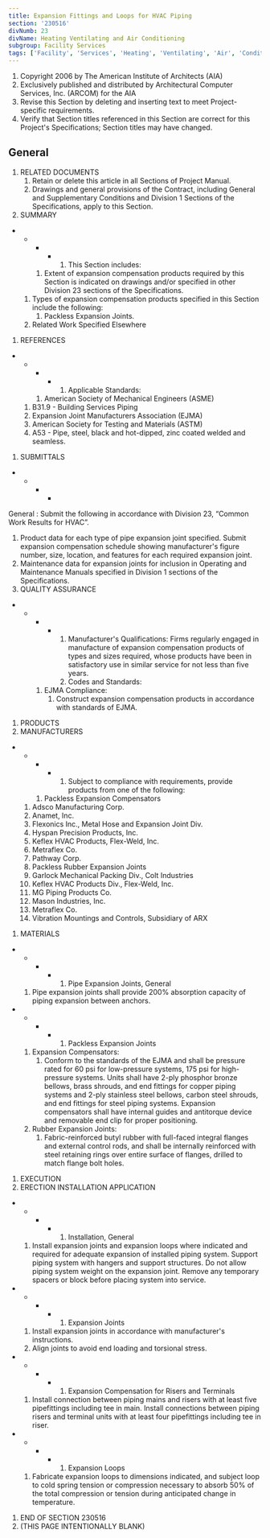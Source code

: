 ```yaml
---
title: Expansion Fittings and Loops for HVAC Piping
section: '230516'
divNumb: 23
divName: Heating Ventilating and Air Conditioning
subgroup: Facility Services
tags: ['Facility', 'Services', 'Heating', 'Ventilating', 'Air', 'Conditioning', 'Expansion', 'Fittings', 'Loops', 'for', 'HVAC', 'Piping']
---
```


1. Copyright 2006 by The American Institute of Architects (AIA)
1. Exclusively published and distributed by Architectural Computer Services, Inc. (ARCOM) for the AIA
1. Revise this Section by deleting and inserting text to meet Project-specific requirements.
1. Verify that Section titles referenced in this Section are correct for this Project's Specifications; Section titles may have changed.

## General

1. RELATED DOCUMENTS
   1. Retain or delete this article in all Sections of Project Manual.
   1. Drawings and general provisions of the Contract, including General and Supplementary Conditions and Division 1 Sections of the Specifications, apply to this Section.
1. SUMMARY

* 
	+ 
		- 
			* 
				1. This Section includes:
      1. Extent of expansion compensation products required by this Section is indicated on drawings and/or specified in other Division 23 sections of the Specifications.
   1. Types of expansion compensation products specified in this Section include the following:
      1. Packless Expansion Joints.
   1. Related Work Specified Elsewhere
1. REFERENCES

* 
	+ 
		- 
			* 
				1. Applicable Standards:
      1. American Society of Mechanical Engineers (ASME)
   1. B31.9 - Building Services Piping
   1. Expansion Joint Manufacturers Association (EJMA)
   1. American Society for Testing and Materials (ASTM)
   1. A53 - Pipe, steel, black and hot-dipped, zinc coated welded and seamless.
1. SUBMITTALS

* 
	+ 
		- 
			* 
				
General
: Submit the following in accordance with Division 23, “Common Work Results for HVAC”.
   1. Product data for each type of pipe expansion joint specified. Submit expansion compensation schedule showing manufacturer's figure number, size, location, and features for each required expansion joint.
   1. Maintenance data for expansion joints for inclusion in Operating and Maintenance Manuals specified in Division 1 sections of the Specifications.
1. QUALITY ASSURANCE

* 
	+ 
		- 
			* 
				1. Manufacturer's Qualifications: Firms regularly engaged in manufacture of expansion compensation products of types and sizes required, whose products have been in satisfactory use in similar service for not less than five years.
				2. Codes and Standards:
      1. EJMA Compliance:
         1. Construct expansion compensation products in accordance with standards of EJMA.
1. PRODUCTS
1. MANUFACTURERS

* 
	+ 
		- 
			* 
				1. Subject to compliance with requirements, provide products from one of the following:
      1. Packless Expansion Compensators
   1. Adsco Manufacturing Corp.
   1. Anamet, Inc.
   1. Flexonics Inc., Metal Hose and Expansion Joint Div.
   1. Hyspan Precision Products, Inc.
   1. Keflex HVAC Products, Flex-Weld, Inc.
   1. Metraflex Co.
   1. Pathway Corp.
   1. Packless Rubber Expansion Joints
   1. Garlock Mechanical Packing Div., Colt Industries
   1. Keflex HVAC Products Div., Flex-Weld, Inc.
   1. MG Piping Products Co.
   1. Mason Industries, Inc.
   1. Metraflex Co.
   1. Vibration Mountings and Controls, Subsidiary of ARX
1. MATERIALS

* 
	+ 
		- 
			* 
				1. Pipe Expansion Joints, General
   1. Pipe expansion joints shall provide 200% absorption capacity of piping expansion between anchors.

* 
	+ 
		- 
			* 
				1. Packless Expansion Joints
   1. Expansion Compensators:
      1. Conform to the standards of the EJMA and shall be pressure rated for 60 psi for low-pressure systems, 175 psi for high-pressure systems. Units shall have 2-ply phosphor bronze bellows, brass shrouds, and end fittings for copper piping systems and 2-ply stainless steel bellows, carbon steel shrouds, and end fittings for steel piping systems. Expansion compensators shall have internal guides and antitorque device and removable end clip for proper positioning.
   1. Rubber Expansion Joints:
      1. Fabric-reinforced butyl rubber with full-faced integral flanges and external control rods, and shall be internally reinforced with steel retaining rings over entire surface of flanges, drilled to match flange bolt holes.
1. EXECUTION
1. ERECTION INSTALLATION APPLICATION

* 
	+ 
		- 
			* 
				1. Installation, General
   1. Install expansion joints and expansion loops where indicated and required for adequate expansion of installed piping system. Support piping system with hangers and support structures. Do not allow piping system weight on the expansion joint. Remove any temporary spacers or block before placing system into service.

* 
	+ 
		- 
			* 
				1. Expansion Joints
   1. Install expansion joints in accordance with manufacturer's instructions.
   1. Align joints to avoid end loading and torsional stress.

* 
	+ 
		- 
			* 
				1. Expansion Compensation for Risers and Terminals
   1. Install connection between piping mains and risers with at least five pipefittings including tee in main. Install connections between piping risers and terminal units with at least four pipefittings including tee in riser.

* 
	+ 
		- 
			* 
				1. Expansion Loops
   1. Fabricate expansion loops to dimensions indicated, and subject loop to cold spring tension or compression necessary to absorb 50% of the total compression or tension during anticipated change in temperature.
1. END OF SECTION 230516
1. (THIS PAGE INTENTIONALLY BLANK)

